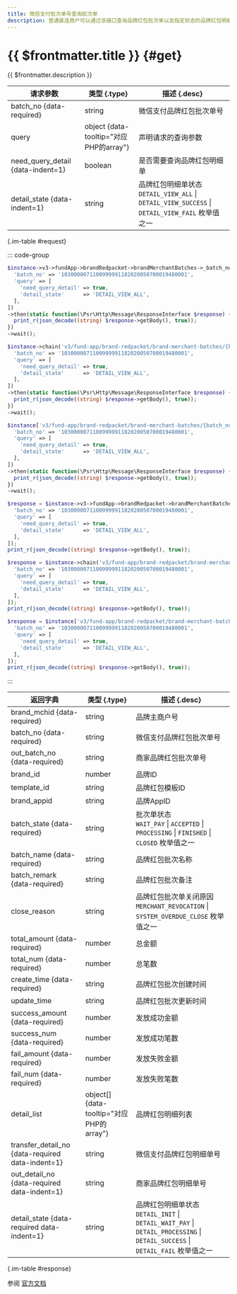 ```yaml
---
title: 微信支付批次单号查询批次单
description: 普通直连商户可以通过该接口查询品牌红包批次单以及指定状态的品牌红包明细单
---
```


# {{ $frontmatter.title }} {#get}

{{ $frontmatter.description }}

| 请求参数 | 类型 {.type} | 描述 {.desc}
| --- | --- | ---
| batch_no {data-required} | string | 微信支付品牌红包批次单号
| query | object {data-tooltip="对应PHP的array"} | 声明请求的查询参数
| need_query_detail {data-indent=1} | boolean | 是否需要查询品牌红包明细单
| detail_state {data-indent=1} | string | 品牌红包明细单状态<br/>`DETAIL_VIEW_ALL` \| `DETAIL_VIEW_SUCCESS` \| `DETAIL_VIEW_FAIL` 枚举值之一

{.im-table #request}

::: code-group

```php [异步纯链式]
$instance->v3->fundApp->brandRedpacket->brandMerchantBatches->_batch_no_->getAsync([
  'batch_no' => '1030000071100999991182020050700019480001',
  'query' => [
    'need_query_detail' => true,
    'detail_state'      => 'DETAIL_VIEW_ALL',
  ],
])
->then(static function(\Psr\Http\Message\ResponseInterface $response) {
  print_r(json_decode((string) $response->getBody(), true));
})
->wait();
```

```php [异步声明式]
$instance->chain('v3/fund-app/brand-redpacket/brand-merchant-batches/{batch_no}')->getAsync([
  'batch_no' => '1030000071100999991182020050700019480001',
  'query' => [
    'need_query_detail' => true,
    'detail_state'      => 'DETAIL_VIEW_ALL',
  ],
])
->then(static function(\Psr\Http\Message\ResponseInterface $response) {
  print_r(json_decode((string) $response->getBody(), true));
})
->wait();
```

```php [异步属性式]
$instance['v3/fund-app/brand-redpacket/brand-merchant-batches/{batch_no}']->getAsync([
  'batch_no' => '1030000071100999991182020050700019480001',
  'query' => [
    'need_query_detail' => true,
    'detail_state'      => 'DETAIL_VIEW_ALL',
  ],
])
->then(static function(\Psr\Http\Message\ResponseInterface $response) {
  print_r(json_decode((string) $response->getBody(), true));
})
->wait();
```

```php [同步纯链式]
$response = $instance->v3->fundApp->brandRedpacket->brandMerchantBatches->_batch_no_->get([
  'batch_no' => '1030000071100999991182020050700019480001',
  'query' => [
    'need_query_detail' => true,
    'detail_state'      => 'DETAIL_VIEW_ALL',
  ],
]);
print_r(json_decode((string) $response->getBody(), true));
```

```php [同步声明式]
$response = $instance->chain('v3/fund-app/brand-redpacket/brand-merchant-batches/{batch_no}')->get([
  'batch_no' => '1030000071100999991182020050700019480001',
  'query' => [
    'need_query_detail' => true,
    'detail_state'      => 'DETAIL_VIEW_ALL',
  ],
]);
print_r(json_decode((string) $response->getBody(), true));
```

```php [同步属性式]
$response = $instance['v3/fund-app/brand-redpacket/brand-merchant-batches/{batch_no}']->get([
  'batch_no' => '1030000071100999991182020050700019480001',
  'query' => [
    'need_query_detail' => true,
    'detail_state'      => 'DETAIL_VIEW_ALL',
  ],
]);
print_r(json_decode((string) $response->getBody(), true));
```

:::

| 返回字典 | 类型 {.type} | 描述 {.desc}
| --- | --- | ---
| brand_mchid {data-required} | string | 品牌主商户号
| batch_no {data-required} | string | 微信支付品牌红包批次单号
| out_batch_no {data-required} | string | 商家品牌红包批次单号
| brand_id | number | 品牌ID
| template_id | string | 品牌红包模板ID
| brand_appid | string | 品牌AppID
| batch_state {data-required} | string | 批次单状态<br/>`WAIT_PAY` \| `ACCEPTED` \| `PROCESSING` \| `FINISHED` \| `CLOSED` 枚举值之一
| batch_name {data-required} | string | 品牌红包批次名称
| batch_remark {data-required} | string | 品牌红包批次备注
| close_reason | string | 品牌红包批次单关闭原因<br/>`MERCHANT_REVOCATION` \| `SYSTEM_OVERDUE_CLOSE` 枚举值之一
| total_amount {data-required} | number | 总金额
| total_num {data-required} | number | 总笔数
| create_time {data-required} | string | 品牌红包批次创建时间
| update_time | string | 品牌红包批次更新时间
| success_amount {data-required} | number | 发放成功金额
| success_num {data-required} | number | 发放成功笔数
| fail_amount {data-required} | number | 发放失败金额
| fail_num {data-required} | number | 发放失败笔数
| detail_list | object[] {data-tooltip="对应PHP的array"} | 品牌红包明细列表
| transfer_detail_no {data-required data-indent=1} | string | 微信支付品牌红包明细单号
| out_detail_no {data-required data-indent=1} | string | 商家品牌红包明细单号
| detail_state {data-required data-indent=1} | string | 品牌红包明细单状态<br/>`DETAIL_INIT` \| `DETAIL_WAIT_PAY` \| `DETAIL_PROCESSING` \| `DETAIL_SUCCESS` \| `DETAIL_FAIL` 枚举值之一

{.im-table #response}

参阅 [官方文档](https://pay.weixin.qq.com/doc/v3/merchant/4014310369)
